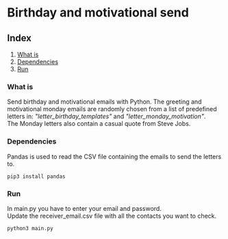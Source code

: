 # Birthday and motivational send

## Index
1. [What is](#What-is)
2. [Dependencies](#Dependencies)
3. [Run](#Run)



### What is
Send birthday and motivational emails with Python. The greeting and motivational monday emails are randomly chosen from a list of predefined letters in: *"letter_birthday_templates"* and *"letter_monday_motivation"*.  
The Monday letters also contain a casual quote from Steve Jobs.

### Dependencies
Pandas is used to read the CSV file containing the emails to send the letters to.
```
pip3 install pandas
```
### Run
In main.py you have to enter your email and password.  
Update the receiver_email.csv file with all the contacts you want to check.
```
python3 main.py
```
